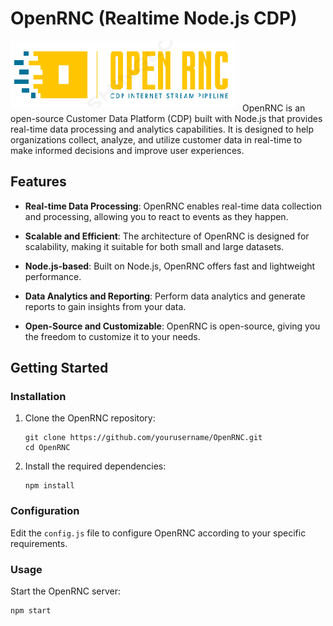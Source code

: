 # OpenRNC (Realtime Node.js CDP)

<img src="logo.png"
     alt="Markdown Monster icon"
     style="float: left; margin-right: 10px;" />
     <br> <br> <br> <br><br>

OpenRNC is an open-source Customer Data Platform (CDP) built with Node.js that provides real-time data processing and analytics capabilities. It is designed to help organizations collect, analyze, and utilize customer data in real-time to make informed decisions and improve user experiences.

## Features

- **Real-time Data Processing**: OpenRNC enables real-time data collection and processing, allowing you to react to events as they happen.

- **Scalable and Efficient**: The architecture of OpenRNC is designed for scalability, making it suitable for both small and large datasets.

- **Node.js-based**: Built on Node.js, OpenRNC offers fast and lightweight performance.

- **Data Analytics and Reporting**: Perform data analytics and generate reports to gain insights from your data.

- **Open-Source and Customizable**: OpenRNC is open-source, giving you the freedom to customize it to your needs.

## Getting Started

### Installation

1. Clone the OpenRNC repository:

   ```shell
   git clone https://github.com/yourusername/OpenRNC.git
   cd OpenRNC
   ```

2. Install the required dependencies:

   ```shell
   npm install
   ```

### Configuration

Edit the `config.js` file to configure OpenRNC according to your specific requirements.

### Usage

Start the OpenRNC server:

```shell
npm start
```
